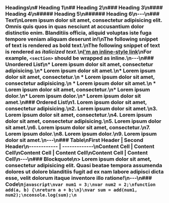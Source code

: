 ### Headings\n# Heading 1\n## Heading 2\n### Heading 3\n#### Heading 4\n##### Heading 5\n###### Heading 6\n---\n### Text\nLorem ipsum dolor sit amet, consectetur adipisicing elit. Omnis quis quos in quas nesciunt at accusantium dolor distinctio enim. Blanditiis officia, aliquid voluptas iste fuga tempore veniam aliquam deserunt in!\nThe following snippet of text is rendered as **bold text**.\nThe following snippet of text is rendered as *italicized text*.\n[I'm an inline-style link](https://www.google.com)\nFor example, `<section>` should be wrapped as inline.\n---\n### Unordered List\n* Lorem ipsum dolor sit amet, consectetur adipisicing.\n* Lorem ipsum dolor sit amet.\n* Lorem ipsum dolor sit amet, consectetur.\n  * Lorem ipsum dolor sit amet, consectetur adipisicing.\n  * Lorem ipsum dolor sit amet.\n * Lorem ipsum dolor sit amet, consectetur.\n* Lorem ipsum dolor.\n* Lorem ipsum dolor.\n* Lorem ipsum dolor sit amet.\n### Ordered List\n1. Lorem ipsum dolor sit amet, consectetur adipisicing.\n2. Lorem ipsum dolor sit amet.\n3. Lorem ipsum dolor sit amet, consectetur.\n4. Lorem ipsum dolor sit amet, consectetur adipisicing.\n5. Lorem ipsum dolor sit amet.\n6. Lorem ipsum dolor sit amet, consectetur.\n7. Lorem ipsum dolor.\n8. Lorem ipsum dolor.\n9. Lorem ipsum dolor sit amet.\n---\n### Table\nFirst Header | Second Header\n------------ | -------------\nContent Cell | Content Cell\nContent Cell | Content Cell\nContent Cell | Content Cell\n---\n### Blockquote\n> Lorem ipsum dolor sit amet, consectetur adipisicing elit. Quasi beatae tempora assumenda dolores ut dolore blanditiis fugit ad ex nam labore adipisci dicta esse, velit dolorum itaque inventore illo ratione!\n---\n### Code\n```javascript\nvar num1 = 3;\nvar num2 = 2;\nfunction add(a, b) {\nreturn a + b;\n}\nvar sum = add(num1, num2);\nconsole.log(sum);\n```
